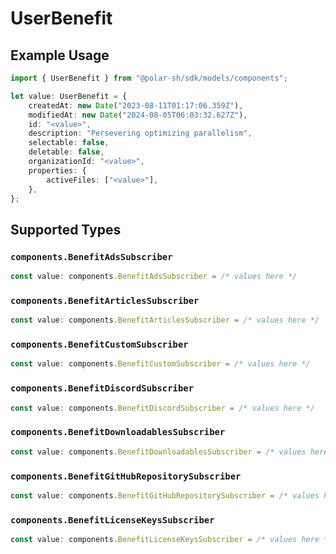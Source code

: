 # UserBenefit

## Example Usage

```typescript
import { UserBenefit } from "@polar-sh/sdk/models/components";

let value: UserBenefit = {
    createdAt: new Date("2023-08-11T01:17:06.359Z"),
    modifiedAt: new Date("2024-08-05T06:03:32.627Z"),
    id: "<value>",
    description: "Persevering optimizing parallelism",
    selectable: false,
    deletable: false,
    organizationId: "<value>",
    properties: {
        activeFiles: ["<value>"],
    },
};
```

## Supported Types

### `components.BenefitAdsSubscriber`

```typescript
const value: components.BenefitAdsSubscriber = /* values here */
```

### `components.BenefitArticlesSubscriber`

```typescript
const value: components.BenefitArticlesSubscriber = /* values here */
```

### `components.BenefitCustomSubscriber`

```typescript
const value: components.BenefitCustomSubscriber = /* values here */
```

### `components.BenefitDiscordSubscriber`

```typescript
const value: components.BenefitDiscordSubscriber = /* values here */
```

### `components.BenefitDownloadablesSubscriber`

```typescript
const value: components.BenefitDownloadablesSubscriber = /* values here */
```

### `components.BenefitGitHubRepositorySubscriber`

```typescript
const value: components.BenefitGitHubRepositorySubscriber = /* values here */
```

### `components.BenefitLicenseKeysSubscriber`

```typescript
const value: components.BenefitLicenseKeysSubscriber = /* values here */
```

